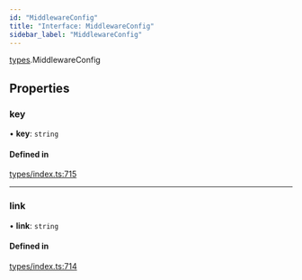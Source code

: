 ```yaml
---
id: "MiddlewareConfig"
title: "Interface: MiddlewareConfig"
sidebar_label: "MiddlewareConfig"
---
```


[types](../../../modules/Types/Types.md).MiddlewareConfig

## Properties

### key

• **key**: `string`

#### Defined in

[types/index.ts:715](https://github.com/PolymeshAssociation/polymesh-sdk/blob/daafaa68f/src/types/index.ts#L715)

___

### link

• **link**: `string`

#### Defined in

[types/index.ts:714](https://github.com/PolymeshAssociation/polymesh-sdk/blob/daafaa68f/src/types/index.ts#L714)
